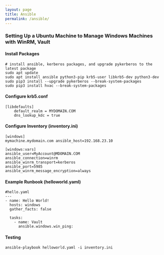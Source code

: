 ```yaml
---
layout: page
title: Ansible
permalink: /ansible/
---
```


### Setting Up a Ubuntu Machine to Manage Windows Machines with WinRM, Vault
#### Install Packages
```
# install ansible, kerberos packages, and upgrade pykerberos to the latest package
sudo apt update
sudo apt install ansible python3-pip krb5-user libkrb5-dev python3-dev
sudo pip3 install --upgrade pykerberos --break-system-packages
sudo pip3 install hvac --break-system-packages
```

#### Configure krb5.conf
```
[libdefaults]
    default_realm = MYDOMAIN.COM
    dns_lookup_kdc = true
```

#### Configure Inventory (inventory.ini)
```
[windows]
mymachine.mydomain.com ansible_host=192.168.23.10

[windows:vars]
ansible_user=MyAccount@MDOMAIN.COM
ansible_connection=winrm
ansible_winrm_transport=kerberos
ansible_port=5985
ansible_winrm_message_encryption=always
```

#### Example Runbook (helloworld.yaml)
```
#hello.yaml
---
- name: Hello World!
  hosts: windows
  gather_facts: false

  tasks:
    - name: Vault
      ansible.windows.win_ping:
```

#### Testing
```
ansible-playbook helloworld.yaml -i inventory.ini
```

